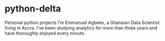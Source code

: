 # python-delta
Personal python projects
I'm Emmanuel Agbeko, a Ghanaian Data Scientist living in Accra. I've been studying analytics for more than three years and have thoroughly enjoyed every minute.

